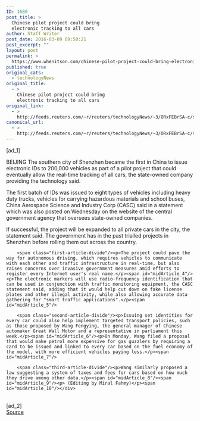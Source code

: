 ```yaml
---
ID: 1680
post_title: >
  Chinese pilot project could bring
  electronic tracking to all cars
author: Staff Writer
post_date: 2016-03-09 09:50:21
post_excerpt: ""
layout: post
permalink: >
  https://www.whenitson.com/chinese-pilot-project-could-bring-electronic-tracking-to-all-cars/
published: true
original_cats:
  - technologyNews
original_title:
  - >
    Chinese pilot project could bring
    electronic tracking to all cars
original_link:
  - >
    http://feeds.reuters.com/~r/reuters/technologyNews/~3/ORxFEBrSA-c/story01.htm
canonical_url:
  - >
    http://feeds.reuters.com/~r/reuters/technologyNews/~3/ORxFEBrSA-c/story01.htm
---
```

 [ad_1]
<br><div id="articleText">
<span id="midArticle_start"/>

<span id="midArticle_0"/><span class="focusParagraph" readability="6"><p><span class="articleLocation">BEIJING</span> The southern city of Shenzhen became the first in China to issue electronic IDs to 200,000 vehicles as part of a pilot project that could eventually allow the real-time tracking of all cars, the state-owned company providing the technology said.</p></span><span id="midArticle_1"/><p>The first batch of IDs was issued to eight types of vehicles including heavy duty trucks, vehicles for carrying hazardous materials and school buses, China Aerospace Science and Industry Corp (CASC) said in a statement which was also posted on Wednesday on the website of the central government agency that oversees state-owned companies.</p><span id="midArticle_2"/><p>If successful, the project will be expanded to all private cars in the city, the statement said. The government has in the past trialled projects in Shenzhen before rolling them out across the country.</p><span id="midArticle_3"/>
        
        <span class="first-article-divide"/><p>The project could pave the way for autonomous driving, which requires vehicles to communicate with each other and traffic infrastructure in real-time, but also raises concerns over invasive government measures amid efforts to register every Internet user's real name.</p><span id="midArticle_4"/><p>The electronic markers will use radio-frequency identification that can be used in conjunction with traffic monitoring equipment, the CASC statement said, adding that it would help cut down on fake license plates and other illegal activity, while also allowing accurate data gathering for "smart traffic applications".</p><span id="midArticle_5"/>
        
        <span class="second-article-divide"/><p>Issuing set identities for every car could also help implement targeted transport policies, such as those proposed by Wang Fengying, the general manager of Chinese automaker Great Wall Motor and a representative in parliament this week.</p><span id="midArticle_6"/><p>On Monday, Wang filed a proposal that would make petrol more expensive for gas guzzlers by requiring a card to be issued and linked to every car based on the fuel economy of the model, with more efficient vehicles paying less.</p><span id="midArticle_7"/>
        
        <span class="third-article-divide"/><p>Wang similarly proposed a law suggesting a system of taxes and fees for cars based on how much they drive among other data.</p><span id="midArticle_8"/><span id="midArticle_9"/><p> (Editing by Miral Fahmy)</p><span id="midArticle_10"/></div>
<br>[ad_2]
<br><a href="http://feeds.reuters.com/~r/reuters/technologyNews/~3/ORxFEBrSA-c/story01.htm">Source </a>